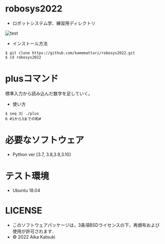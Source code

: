 # robosys2022
 * ロボットシステム学、練習用ディレクトリ

![test](https://github.com/kamemattari/robosys_plus/actions/workflows/test.yml/badge.svg)

* インストール方法
```
$ git clone https://github.com/kamemattari/robosys2022.git
$ cd robosys2022
```

# plusコマンド

標準入力から読み込んだ数字を足していく。

 * 使い方
```
$ seq 3| ./plus
6 #1から3までの和#
```

# 必要なソフトウェア
 * Python ver [3.7, 3.8,3.9,3.10]

# テスト環境
 * Ubuntu 18.04

# LICENSE
 * このソフトウェアパッケージは，3条項BSDライセンスの下，再頒布および使用が許可されます．
 * © 2022 Aika Katsuki
